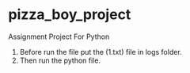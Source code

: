 # pizza_boy_project
Assignment Project For Python
1. Before run the file put the (1.txt) file in logs folder.
2. Then run the python file.

